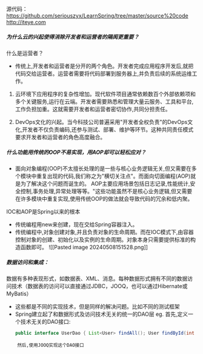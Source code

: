 
源代码：https://github.com/seriouszyx/LearnSpring/tree/master/source%20code
http://iteye.com
##### 为什么云的兴起使得消除开发者和运营者的隔阂更重要？
什么是运营者？
- 传统上,开发者和运营者是分开的两个角色。开发者完成应用程序开发后,就把代码交给运营者。运营者需要将代码部署到服务器上,并负责后续的系统运维工作。
1. 云环境下应用程序的复杂性增加。现代软件项目通常依赖数百个外部依赖项和多个关键服务,运行在云端。开发者需要熟悉和管理大量云服务、工具和平台,工作负担加重。这就需要开发者和运营者密切协作,共同分担责任。

2. DevOps文化的兴起。当今科技公司普遍采用"开发者全权负责"的DevOps文化,开发者不仅负责编码,还参与测试、部署、维护等环节。这种共同责任模式要求开发者和运营者的角色高度融合。


##### 什么功能用传统的OOP不易实现，用AOP却可以轻松应对？
- 面向对象编程(OOP)不太擅长处理的是一些与核心业务逻辑无关,但又需要在多个模块中重复出现的代码,我们称之为"横切关注点"。而面向切面编程(AOP)就是为了解决这个问题而诞生的。 AOP主要应用场景包括日志记录,性能统计,安全控制,事务处理,异常处理等等。"这些功能虽然不是核心业务逻辑,但又需要在许多模块中重复实现,使用传统OOP的做法就会导致代码的冗余和低内聚。

IOC和AOP是Spring以来的根本
- 传统编程用new来创建，现在交给Spring容器注入。
- 传统编程中,对象创建对象,并且负责对象的生命周期。而在IOC模式下,由容器控制对象的创建、初始化以及实例的生命周期。对象本身只需要提供标准的构造函数即可。
![[Pasted image 20240508151528.png]]


##### 数据访问和集成：
数据有多种表现形式，如数据表、XML、消息。每种数据形式拥有不同的数据访问技术（数据表的访问可以直接通过JDBC，JOOQ，也可以通过Hibernate或MyBatis）
 - 这些都是不同的实现技术，但是同样的解决问题。比如不同的测试框架
- Spring建立起了和数据形式及访问技术无关的统一的DAO层
	eg.   首先,定义一个技术无关的DAO接口:
	```java
	public interface UserDao { List<User> findAll(); User findById(int id); // ... }
```
	然后,使用JOOQ实现这个DAO接口